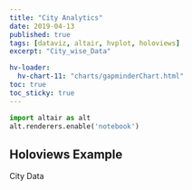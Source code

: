 ```yaml
---
title: "City Analytics"
date: 2019-04-13
published: true
tags: [dataviz, altair, hvplot, holoviews]
excerpt: "City_wise_Data"

hv-loader:
  hv-chart-11: "charts/gapminderChart.html"
toc: true
toc_sticky: true
---
```




```python
import altair as alt
alt.renderers.enable('notebook')
```

## Holoviews Example

City Data
<div id="hv-chart-11"></div>


